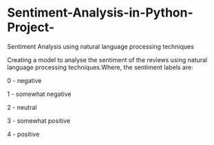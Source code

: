# Sentiment-Analysis-in-Python-Project-

Sentiment Analysis using natural language processing techniques

Creating a model to analyse the sentiment of the reviews using natural language processing techniques.Where, the sentiment labels are:

0 - negative

1 - somewhat negative

2 - neutral

3 - somewhat positive

4 - positive
